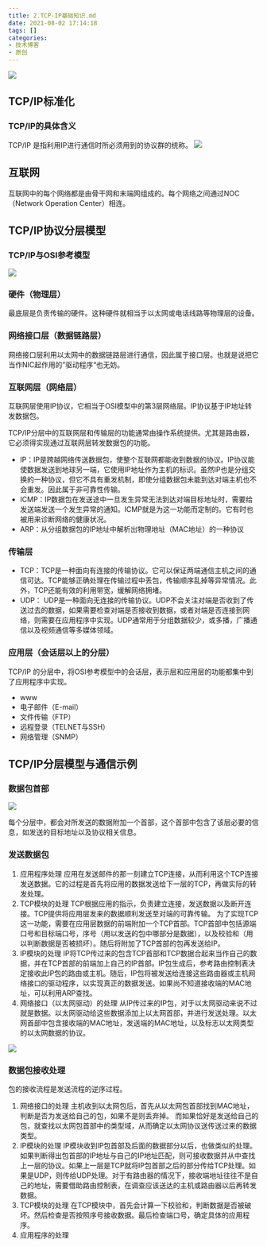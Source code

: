 ```yaml
---
title: 2.TCP-IP基础知识.md
date: 2021-08-02 17:14:18
tags: []
categories:
- 技术博客
- 原创
---
```


![](https://img-vnote-1251075307.cos.ap-beijing.myqcloud.com/1627898612_20210802171444537_298826773.png)

## TCP/IP标准化
### TCP/IP的具体含义
TCP/IP 是指利用IP进行通信时所必须用到的协议群的统称。
![](https://img-vnote-1251075307.cos.ap-beijing.myqcloud.com/1627898613_20210802171755253_1564807125.png)

## 互联网
互联网中的每个网络都是由骨干网和末端网组成的。每个网络之间通过NOC（Network Operation Center）相连。

## TCP/IP协议分层模型
### TCP/IP与OSI参考模型
![](https://img-vnote-1251075307.cos.ap-beijing.myqcloud.com/1627898613_20210802172054334_1628608713.png)

### 硬件（物理层）
最底层是负责传输的硬件。这种硬件就相当于以太网或电话线路等物理层的设备。

### 网络接口层（数据链路层）
网络接口层利用以太网中的数据链路层进行通信，因此属于接口层。也就是说把它当作NIC起作用的”驱动程序“也无妨。

### 互联网层（网络层）
互联网层使用IP协议，它相当于OSI模型中的第3层网络层。IP协议基于IP地址转发数据包。

TCP/IP分层中的互联网层和传输层的功能通常由操作系统提供。尤其是路由器，它必须得实现通过互联网层转发数据包的功能。


- IP：IP是跨越网络传送数据包，使整个互联网都能收到数据的协议。IP协议能使数据发送到地球另一端，它使用IP地址作为主机的标识。虽然IP也是分组交换的一种协议，但它不具有重发机制，即使分组数据包未能到达对端主机也不会重发。因此属于非可靠性传输。
- ICMP：IP数据包在发送途中一旦发生异常无法到达对端目标地址时，需要给发送端发送一个发生异常的通知。ICMP就是为这一功能而定制的。它有时也被用来诊断网络的健康状况。
- ARP：从分组数据包的IP地址中解析出物理地址（MAC地址）的一种协议

### 传输层
- TCP：TCP是一种面向有连接的传输协议。它可以保证两端通信主机之间的通信可达。TCP能够正确处理在传输过程中丢包，传输顺序乱掉等异常情况。此外，TCP还能有效的利用带宽，缓解网络拥堵。
- UDP： UDP是一种面向无连接的传输协议。UDP不会关注对端是否收到了传送过去的数据，如果需要检查对端是否接收到数据，或者对端是否连接到网络，则需要在应用程序中实现。UDP通常用于分组数据较少，或多播，广播通信以及视频通信等多媒体领域。

### 应用层（会话层以上的分层）
TCP/IP 的分层中，将OSI参考模型中的会话层，表示层和应用层的功能都集中到了应用程序中实现。

- www
- 电子邮件（E-mail）
- 文件传输（FTP）
- 远程登录（TELNET与SSH）
- 网络管理（SNMP）

## TCP/IP分层模型与通信示例
### 数据包首部
![](https://img-vnote-1251075307.cos.ap-beijing.myqcloud.com/1627898614_20210802173948317_200074729.png)


每个分层中，都会对所发送的数据附加一个首部，这个首部中包含了该层必要的信息，如发送的目标地址以及协议相关信息。

### 发送数据包
1. 应用程序处理
    应用在发送邮件的那一刻建立TCP连接，从而利用这个TCP连接发送数据。它的过程是首先将应用的数据发送给下一层的TCP，再做实际的转发处理。
2. TCP模块的处理
    TCP根据应用的指示，负责建立连接，发送数据以及断开连接。TCP提供将应用层发来的数据顺利发送至对端的可靠传输。
    为了实现TCP这一功能，需要在应用层数据的前端附加一个TCP首部。TCP首部中包括源端口号和目标端口号，序号（用以发送的包中哪部分是数据），以及校验和（用以判断数据是否被损坏）。随后将附加了TCP首部的包再发送给IP。
3. IP模块的处理
    IP将TCP传过来的包含TCP首部和TCP数据合起来当作自己的数据，并在TCP首部的前端加上自己的IP首部。IP包生成后，参考路由控制表决定接收此IP包的路由或主机。随后，IP包将被发送给连接这些路由器或主机网络接口的驱动程序，以实现真正的数据发送。如果尚不知道接收端的MAC地址，可以利用ARP查找。
4. 网络接口（以太网驱动）的处理
    从IP传过来的IP包，对于以太网驱动来说不过就是数据。以太网驱动给这些数据添加上以太网首部，并进行发送处理。以太网首部中包含接收端的MAC地址，发送端的MAC地址，以及标志以太网类型的以太网数据的协议。
 
![](https://img-vnote-1251075307.cos.ap-beijing.myqcloud.com/1627898614_20210802175307489_1844062748.png)


### 数据包接收处理
包的接收流程是发送流程的逆序过程。

1. 网络接口的处理
    主机收到以太网包后，首先从以太网包首部找到MAC地址，判断是否为发送给自己的包，如果不是则丢弃掉。
    而如果恰好是发送给自己的包，就查找以太网包首部中的类型域，从而确定以太网协议送传送过来的数据类型。
2. IP模块的处理
    IP模块收到IP包首部及后面的数据部分以后，也做类似的处理。如果判断得出包首部的IP地址与自己的IP地址匹配，则可接收数据并从中查找上一层的协议。如果上一层是TCP就将IP包首部之后的部分传给TCP处理。如果是UDP，则传给UDP处理。对于有路由器的情况下，接收端地址往往不是自己的地址，需要借助路由控制表，在调查应该送达的主机或路由器以后再转发数据。
3. TCP模块的处理
    在TCP模块中，首先会计算一下校验和，判断数据是否被破坏。然后检查是否按照序号接收数据。最后检查端口号，确定具体的应用程序。
4. 应用程序的处理
    

